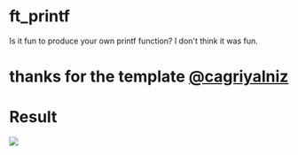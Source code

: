 # ft_printf
Is it fun to produce your own printf function? I don't think it was fun.
# thanks for the template  [@cagriyalniz](https://github.com/cagriyalniz)
# Result 
![](https://i.hizliresim.com/htkq7s5.png)
